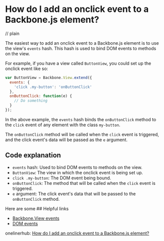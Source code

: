 # How do I add an onclick event to a Backbone.js element?
// plain

The easiest way to add an onclick event to a Backbone.js element is to use the view's `events` hash. This hash is used to bind DOM events to methods on the view.

For example, if you have a view called `ButtonView`, you could set up the onclick event like so:

```javascript
var ButtonView = Backbone.View.extend({
  events: {
    'click .my-button': 'onButtonClick'
  },
  onButtonClick: function(e) {
    // Do something
  }
});
```

In the above example, the `events` hash binds the `onButtonClick` method to the `click` event of any element with the class `my-button`.

The `onButtonClick` method will be called when the `click` event is triggered, and the click event's data will be passed as the `e` argument.

## Code explanation

- `events` hash: Used to bind DOM events to methods on the view.
- `ButtonView`: The view in which the onclick event is being set up.
- `click .my-button`: The DOM event being bound.
- `onButtonClick`: The method that will be called when the `click` event is triggered.
- `e` argument: The click event's data that will be passed to the `onButtonClick` method.

Here are some ## Helpful links
- [Backbone.View events](http://backbonejs.org/#View-delegateEvents)
- [DOM events](https://developer.mozilla.org/en-US/docs/Web/Events)

onelinerhub: [How do I add an onclick event to a Backbone.js element?](https://onelinerhub.com/backbone.js/how-do-i-add-an-onclick-event-to-a-backbone-js-element)